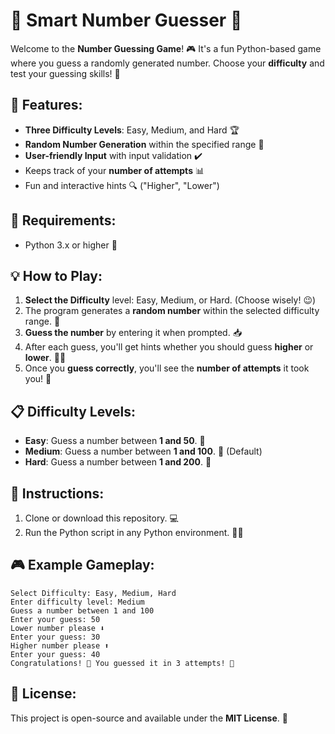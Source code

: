 # 🎯 **Smart Number Guesser** 🎯

Welcome to the **Number Guessing Game**! 🎮 It's a fun Python-based game where you guess a randomly generated number. Choose your **difficulty** and test your guessing skills! 🤔

## 🌟 **Features**:
- **Three Difficulty Levels**: Easy, Medium, and Hard 🏆
- **Random Number Generation** within the specified range 🎲
- **User-friendly Input** with input validation ✔️
- Keeps track of your **number of attempts** 📊
- Fun and interactive hints 🔍 ("Higher", "Lower")

## 🔧 **Requirements**:
- Python 3.x or higher 🐍

## 💡 **How to Play**:
1. **Select the Difficulty** level: Easy, Medium, or Hard. (Choose wisely! 😉)
2. The program generates a **random number** within the selected difficulty range. 🎲
3. **Guess the number** by entering it when prompted. 📥
4. After each guess, you'll get hints whether you should guess **higher** or **lower**. 🔼🔽
5. Once you **guess correctly**, you'll see the **number of attempts** it took you! 🎉

## 📋 **Difficulty Levels**:
- **Easy**: Guess a number between **1 and 50**. 🎯
- **Medium**: Guess a number between **1 and 100**. 🎯 (Default)
- **Hard**: Guess a number between **1 and 200**. 💪

## 🚀 **Instructions**:
1. Clone or download this repository. 💻
2. Run the Python script in any Python environment. 🏃‍♂️


## 🎮 **Example Gameplay**:
    Select Difficulty: Easy, Medium, Hard
    Enter difficulty level: Medium
    Guess a number between 1 and 100
    Enter your guess: 50
    Lower number please ⬇️
    Enter your guess: 30
    Higher number please ⬆️
    Enter your guess: 40
    Congratulations! 🎉 You guessed it in 3 attempts! 👏


## 📄 **License**:
This project is open-source and available under the **MIT License**. 📝
